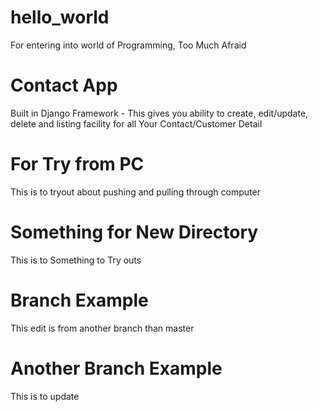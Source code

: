 # hello_world
For entering into world of Programming, Too Much Afraid

# Contact App
Built in Django Framework - This gives you ability to create, edit/update, delete and listing facility for all Your Contact/Customer Detail

# For Try from PC
This is to tryout about pushing and pulling through computer

# Something for New Directory
This is to Something to Try outs

# Branch Example
This edit is from another branch than master

# Another Branch Example
This is to update
